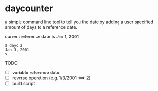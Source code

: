# daycounter
a simple command line tool to tell you the date by adding a user specified amount of days to a reference date.

current reference date is Jan 1, 2001.

```
$ dayc 2
Jan 3, 2001
$
```

TODO
- [ ] variable reference date
- [ ] reverse operation (e.g. 1/3/2001 <==> 2)
- [ ] build script
